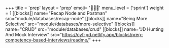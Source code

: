 +++
title = 'prep'
layout = 'prep'
emoji= '🧑🏾‍💻'
menu_level = ['sprint']
weight = 1
[[blocks]]
name="Recap Node and Postman"
src="module/databases/recap-node"
[[blocks]]
name="Being More Selective"
src="module/databases/more-selective"
[[blocks]]
name="CRUD"
src="module/databases/crud"
[[blocks]]
name="JD Hunting And Mock Interview"
src="https://cyf-pd.netlify.app/blocks/prep-competency-based-interviews/readme/"
+++
